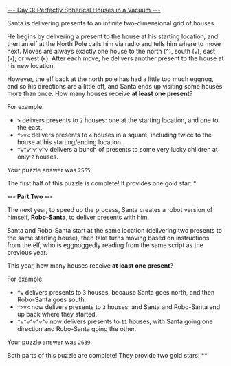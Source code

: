 [--- Day 3: Perfectly Spherical Houses in a Vacuum ---](https://adventofcode.com/2015/day/3)

Santa is delivering presents to an infinite two-dimensional grid of houses.

He begins by delivering a present to the house at his starting location, and then an elf at the North Pole calls him via radio and tells him where to move next. Moves are always exactly one house to the north (`^`), south (`v`), east (`>`), or west (`<`). After each move, he delivers another present to the house at his new location.

However, the elf back at the north pole has had a little too much eggnog, and so his directions are a little off, and Santa ends up visiting some houses more than once. How many houses receive **at least one present**?

For example:

  - `>` delivers presents to `2` houses: one at the starting location, and one to the east.
  - `^>v<` delivers presents to `4` houses in a square, including twice to the house at his starting/ending location.
  - `^v^v^v^v^v` delivers a bunch of presents to some very lucky children at only `2` houses.

Your puzzle answer was `2565`.

The first half of this puzzle is complete! It provides one gold star: *

**--- Part Two ---**

The next year, to speed up the process, Santa creates a robot version of himself, **Robo-Santa**, to deliver presents with him.

Santa and Robo-Santa start at the same location (delivering two presents to the same starting house), then take turns moving based on instructions from the elf, who is eggnoggedly reading from the same script as the previous year.

This year, how many houses receive **at least one present**?

For example:

  - `^v` delivers presents to `3` houses, because Santa goes north, and then Robo-Santa goes south.
  - `^>v<` now delivers presents to `3` houses, and Santa and Robo-Santa end up back where they started.
  - `^v^v^v^v^v` now delivers presents to `11` houses, with Santa going one direction and Robo-Santa going the other.

Your puzzle answer was `2639`.

Both parts of this puzzle are complete! They provide two gold stars: **